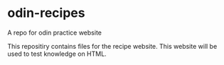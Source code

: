 # odin-recipes
A repo for odin practice website

This repositiry contains files for the recipe website. This website will be used to test knowledge on HTML.